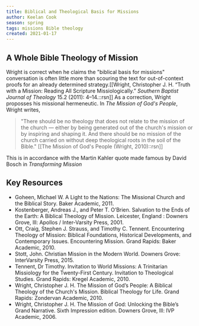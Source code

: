 ```yaml
---
title: Biblical and Theological Basis for Missions
author: Keelan Cook
season: spring
tags: missions Bible theology
created: 2021-01-17
---
```


## A Whole Bible Theology of Mission
Wright is correct when he claims the "biblical basis for missions" conversation is often little more than scouring the text for out-of-context proofs for an already determined strategy.[[Wright, Christopher J. H. “Truth with a Mission: Reading All Scripture Missiologically.” *Southern Baptist Journal of Theology* 15.2 (2011): 4–14.::rsn]]  As a correction, Wright proposses his missional hermeneutic. In *The Mission of God's People*, Wright writes,
>"There should be no theology that does not relate to the mission of the church — either by being generated out of the church's mission or by inspiring and shaping it. And there should be no mission of the church carried on without deep theological roots in the soil of the Bible." [[The Mission of God's People (Wright, 2010)::rsn]]

This is in accordance with the Martin Kahler quote made famous by David Bosch in *Transforming Mission*
## Key Resources
* Goheen, Michael W. A Light to the Nations: The Missional Church and the Biblical Story. Baker Academic, 2011.
* Kostenberger, Andreas J., and Peter T. O’Brien. Salvation to the Ends of the Earth: A Biblical Theology of Mission. Leicester, England : Downers Grove, Ill: Apollos / Inter-Varsity Press, 2001.
* Ott, Craig, Stephen J. Strauss, and Timothy C. Tennent. Encountering Theology of Mission: Biblical Foundations, Historical Developments, and Contemporary Issues. Encountering Mission. Grand Rapids: Baker Academic, 2010.
* Stott, John. Christian Mission in the Modern World. Downers Grove: InterVarsity Press, 2015.
* Tennent, Dr Timothy. Invitation to World Missions: A Trinitarian Missiology for the Twenty-First Century. Invitation to Theological Studies. Grand Rapids: Kregel Academic, 2010.
* Wright, Christopher J. H. The Mission of God’s People: A Biblical Theology of the Church's Mission. Biblical Theology for Life. Grand Rapids: Zondervan Academic, 2010.
* Wright, Christopher J. H. The Mission of God: Unlocking the Bible’s Grand Narrative. Sixth Impression edition. Downers Grove, Ill: IVP Academic, 2006.


